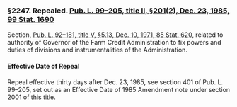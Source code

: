### §2247. Repealed. [Pub. L. 99–205, title II, §201(2), Dec. 23, 1985, 99 Stat. 1690](/statviewer.htm?volume=99&page=1690) ###

Section, [Pub. L. 92–181, title V, §5.13, Dec. 10, 1971, 85 Stat. 620](/statviewer.htm?volume=85&page=620), related to authority of Governor of the Farm Credit Administration to fix powers and duties of divisions and instrumentalities of the Administration.

#### Effective Date of Repeal ####

Repeal effective thirty days after Dec. 23, 1985, see section 401 of Pub. L. 99–205, set out as an Effective Date of 1985 Amendment note under section 2001 of this title.